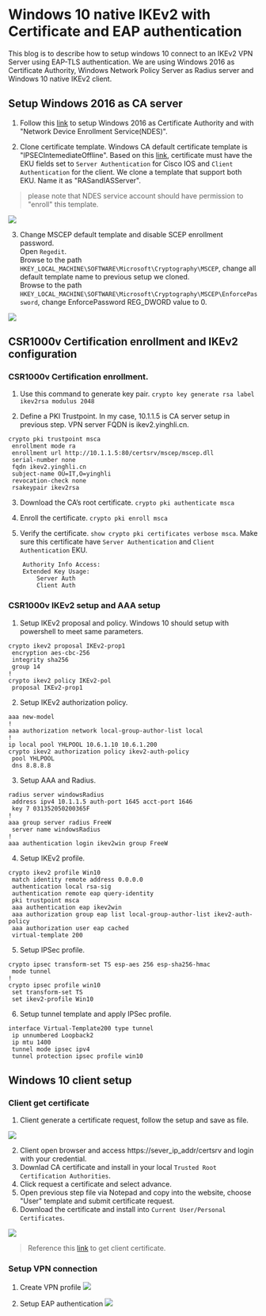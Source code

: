 # Windows 10 native IKEv2 with Certificate and EAP authentication

This blog is to describe how to setup windows 10 connect to an IKEv2 VPN Server using EAP-TLS authentication. We are using Windows 2016 as Certificate Authority, Windows Network Policy Server as Radius server and Windows 10 native IKEv2 client.

## Setup Windows 2016 as CA server

1. Follow this [link](https://docs.microsoft.com/en-us/windows-server/networking/core-network-guide/cncg/server-certs/install-the-certification-authority) to setup Windows 2016 as Certificate Authority and with "Network Device Enrollment Service(NDES)".

2. Clone certificate template. Windows CA default certificate template is "IPSECIntemediateOffline". Based on this [link](https://www.cisco.com/c/en/us/support/docs/security/flexvpn/115907-config-flexvpn-wcca-00.html), certificate must have the EKU fields set to `Server Authentication` for Cisco IOS and `Client Authentication` for the client. We clone a template that support both EKU. Name it as "RASandIASServer".<br>
> please note that NDES service account should have permission to "enroll" this template.

![](https://github.com/yinghli/IKEv2VPN/blob/master/CAtemplate.jpg)

3. Change MSCEP default template and disable SCEP enrollment password.<br>
Open `Regedit`. <br>
Browse to the path `HKEY_LOCAL_MACHINE\SOFTWARE\Microsoft\Cryptography\MSCEP`, change all default template name to previous setup we cloned. <br>
Browse to the path `HKEY_LOCAL_MACHINE\SOFTWARE\Microsoft\Cryptography\MSCEP\EnforcePassword`, change EnforcePassword REG_DWORD value to 0. <br>

![](https://github.com/yinghli/IKEv2VPN/blob/master/regedit.jpg)

## CSR1000v Certification enrollment and IKEv2 configuration

### CSR1000v Certification enrollment.

1. Use this command to generate key pair. `crypto key generate rsa label ikev2rsa modulus 2048`

2. Define a PKI Trustpoint. In my case, 10.1.1.5 is CA server setup in previous step. VPN server FQDN is ikev2.yinghli.cn.
```
crypto pki trustpoint msca
 enrollment mode ra
 enrollment url http://10.1.1.5:80/certsrv/mscep/mscep.dll
 serial-number none
 fqdn ikev2.yinghli.cn
 subject-name OU=IT,O=yinghli
 revocation-check none
 rsakeypair ikev2rsa
```
3. Download the CA’s root certificate. `crypto pki authenticate msca`

4. Enroll the certificate. `crypto pki enroll msca`

5. Verify the certificate. `show crypto pki certificates verbose msca`. Make sure this certificate have `Server Authentication` and `Client Authentication` EKU. 
```
    Authority Info Access:
    Extended Key Usage:
        Server Auth
        Client Auth
```

### CSR1000v IKEv2 setup and AAA setup

1. Setup IKEv2 proposal and policy. Windows 10 should setup with powershell to meet same parameters.
```
crypto ikev2 proposal IKEv2-prop1
 encryption aes-cbc-256
 integrity sha256
 group 14
!
crypto ikev2 policy IKEv2-pol
 proposal IKEv2-prop1
```
2. Setup IKEv2 authorization policy. 
```
aaa new-model
!
aaa authorization network local-group-author-list local
!
ip local pool YHLPOOL 10.6.1.10 10.6.1.200
crypto ikev2 authorization policy ikev2-auth-policy
 pool YHLPOOL
 dns 8.8.8.8
```
3. Setup AAA and Radius.
```
radius server windowsRadius
 address ipv4 10.1.1.5 auth-port 1645 acct-port 1646
 key 7 031352050200365F 
!
aaa group server radius FreeW
 server name windowsRadius
!
aaa authentication login ikev2win group FreeW
```
4. Setup IKEv2 profile.
```
crypto ikev2 profile Win10
 match identity remote address 0.0.0.0 
 authentication local rsa-sig
 authentication remote eap query-identity
 pki trustpoint msca
 aaa authentication eap ikev2win
 aaa authorization group eap list local-group-author-list ikev2-auth-policy
 aaa authorization user eap cached
 virtual-template 200
```
5. Setup IPSec profile.
```
crypto ipsec transform-set TS esp-aes 256 esp-sha256-hmac
 mode tunnel
!
crypto ipsec profile win10
 set transform-set TS
 set ikev2-profile Win10
```
6. Setup tunnel template and apply IPSec profile.
```
interface Virtual-Template200 type tunnel
 ip unnumbered Loopback2
 ip mtu 1400
 tunnel mode ipsec ipv4
 tunnel protection ipsec profile win10
```

## Windows 10 client setup

### Client get certificate

1. Client generate a certificate request, follow the setup and save as file.

![](https://github.com/yinghli/IKEv2VPN/blob/master/CSR.jpg)

2. Client open browser and access https://sever_ip_addr/certsrv and login with your credential. 
3. Downlad CA certificate and install in your local `Trusted Root Certification Authorities`.
4. Click request a certificate and select advance. 
5. Open previous step file via Notepad and copy into the website, choose "User" template and submit certificate request. 
6. Download the certificate and install into `Current User/Personal Certificates`.

![](https://github.com/yinghli/IKEv2VPN/blob/master/Enroll.jpg)

> Reference this [link](https://www.altaro.com/hyper-v/request-ssl-windows-certificate-server/) to get client certificate. 

### Setup VPN connection

1. Create VPN profile 
![](https://github.com/yinghli/IKEv2VPN/blob/master/Client1.jpg)

2. Setup EAP authentication
![](https://github.com/yinghli/IKEv2VPN/blob/master/Client2.jpg)

